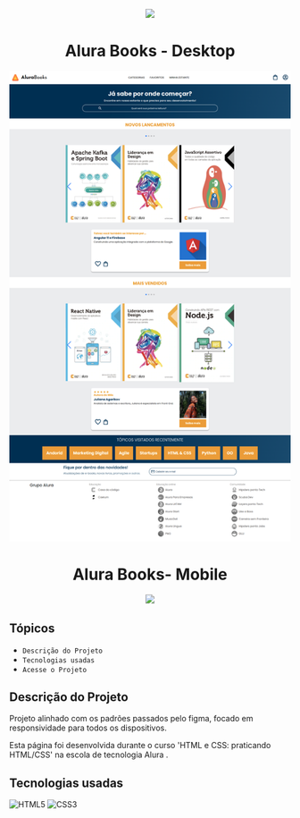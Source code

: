 <p align="center">
<img src="http://img.shields.io/static/v1?label=STATUS&message=EM%20DESENVOLVIMENTO&color=GREEN&style=for-the-badge"/>
</p>

<h1 align="center">Alura Books - Desktop</h1>

![logo.svg](/img/AluraBooks.png)

<h1 align="center">Alura Books- Mobile</h1>

<p align="center"> 
<img src="https://user-images.githubusercontent.com/105315548/177237187-de66255d-01a5-4ddf-9e7b-cd42a56128fb.png">
</p>

## Tópicos

- `Descrição do Projeto`
- `Tecnologias usadas`
- `Acesse o Projeto`


## Descrição do Projeto

Projeto alinhado com os padrões passados ​​pelo figma, focado em responsividade para todos os dispositivos.

Esta página foi desenvolvida durante o curso 'HTML e CSS: praticando HTML/CSS' na escola de tecnologia Alura .



## Tecnologias usadas

![HTML5](https://camo.githubusercontent.com/d63d473e728e20a286d22bb2226a7bf45a2b9ac6c72c59c0e61e9730bfe4168c/68747470733a2f2f696d672e736869656c64732e696f2f62616467652f48544d4c352d4533344632363f7374796c653d666f722d7468652d6261646765266c6f676f3d68746d6c35266c6f676f436f6c6f723d7768697465)
![CSS3](https://camo.githubusercontent.com/3a0f693cfa032ea4404e8e02d485599bd0d192282b921026e89d271aaa3d7565/68747470733a2f2f696d672e736869656c64732e696f2f62616467652f435353332d3135373242363f7374796c653d666f722d7468652d6261646765266c6f676f3d63737333266c6f676f436f6c6f723d7768697465)







